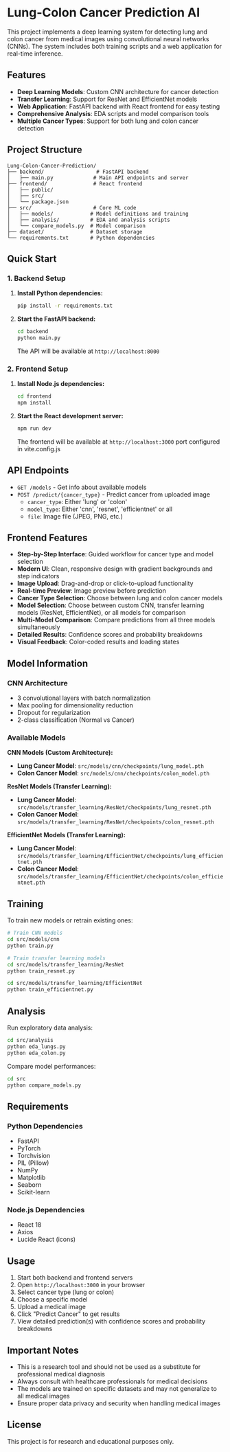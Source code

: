 # Lung-Colon Cancer Prediction AI

This project implements a deep learning system for detecting lung and colon cancer from medical images using convolutional neural networks (CNNs). The system includes both training scripts and a web application for real-time inference.

## Features

- **Deep Learning Models**: Custom CNN architecture for cancer detection
- **Transfer Learning**: Support for ResNet and EfficientNet models
- **Web Application**: FastAPI backend with React frontend for easy testing
- **Comprehensive Analysis**: EDA scripts and model comparison tools
- **Multiple Cancer Types**: Support for both lung and colon cancer detection

## Project Structure

```
Lung-Colon-Cancer-Prediction/
├── backend/                 # FastAPI backend
│   ├── main.py             # Main API endpoints and server
├── frontend/               # React frontend
│   ├── public/
│   ├── src/
│   └── package.json
├── src/                    # Core ML code
│   ├── models/            # Model definitions and training
│   ├── analysis/          # EDA and analysis scripts
│   └── compare_models.py  # Model comparison
├── dataset/               # Dataset storage
└── requirements.txt       # Python dependencies
```

## Quick Start

### 1. Backend Setup

1. **Install Python dependencies:**

   ```bash
   pip install -r requirements.txt
   ```

2. **Start the FastAPI backend:**

   ```bash
   cd backend
   python main.py
   ```

   The API will be available at `http://localhost:8000`

### 2. Frontend Setup

1. **Install Node.js dependencies:**

   ```bash
   cd frontend
   npm install
   ```

2. **Start the React development server:**

   ```bash
   npm run dev
   ```

   The frontend will be available at `http://localhost:3000` port configured in vite.config.js

## API Endpoints

- `GET /models` - Get info about available models
- `POST /predict/{cancer_type}` - Predict cancer from uploaded image
  - `cancer_type`: Either 'lung' or 'colon'
  - `model_type`: Either 'cnn', 'resnet', 'efficientnet' or all
  - `file`: Image file (JPEG, PNG, etc.)

## Frontend Features

- **Step-by-Step Interface**: Guided workflow for cancer type and model selection
- **Modern UI**: Clean, responsive design with gradient backgrounds and step indicators
- **Image Upload**: Drag-and-drop or click-to-upload functionality
- **Real-time Preview**: Image preview before prediction
- **Cancer Type Selection**: Choose between lung and colon cancer models
- **Model Selection**: Choose between custom CNN, transfer learning models (ResNet, EfficientNet), or all models for comparison
- **Multi-Model Comparison**: Compare predictions from all three models simultaneously
- **Detailed Results**: Confidence scores and probability breakdowns
- **Visual Feedback**: Color-coded results and loading states

## Model Information

### CNN Architecture

- 3 convolutional layers with batch normalization
- Max pooling for dimensionality reduction
- Dropout for regularization
- 2-class classification (Normal vs Cancer)

### Available Models

**CNN Models (Custom Architecture):**

- **Lung Cancer Model**: `src/models/cnn/checkpoints/lung_model.pth`
- **Colon Cancer Model**: `src/models/cnn/checkpoints/colon_model.pth`

**ResNet Models (Transfer Learning):**

- **Lung Cancer Model**: `src/models/transfer_learning/ResNet/checkpoints/lung_resnet.pth`
- **Colon Cancer Model**: `src/models/transfer_learning/ResNet/checkpoints/colon_resnet.pth`

**EfficientNet Models (Transfer Learning):**

- **Lung Cancer Model**: `src/models/transfer_learning/EfficientNet/checkpoints/lung_efficientnet.pth`
- **Colon Cancer Model**: `src/models/transfer_learning/EfficientNet/checkpoints/colon_efficientnet.pth`

## Training

To train new models or retrain existing ones:

```bash
# Train CNN models
cd src/models/cnn
python train.py

# Train transfer learning models
cd src/models/transfer_learning/ResNet
python train_resnet.py

cd src/models/transfer_learning/EfficientNet
python train_efficientnet.py
```

## Analysis

Run exploratory data analysis:

```bash
cd src/analysis
python eda_lungs.py
python eda_colon.py
```

Compare model performances:

```bash
cd src
python compare_models.py
```

## Requirements

### Python Dependencies

- FastAPI
- PyTorch
- Torchvision
- PIL (Pillow)
- NumPy
- Matplotlib
- Seaborn
- Scikit-learn

### Node.js Dependencies

- React 18
- Axios
- Lucide React (icons)

## Usage

1. Start both backend and frontend servers
2. Open `http://localhost:3000` in your browser
3. Select cancer type (lung or colon)
4. Choose a specific model
5. Upload a medical image
6. Click "Predict Cancer" to get results
7. View detailed prediction(s) with confidence scores and probability breakdowns

## Important Notes

- This is a research tool and should not be used as a substitute for professional medical diagnosis
- Always consult with healthcare professionals for medical decisions
- The models are trained on specific datasets and may not generalize to all medical images
- Ensure proper data privacy and security when handling medical images

## License

This project is for research and educational purposes only.


